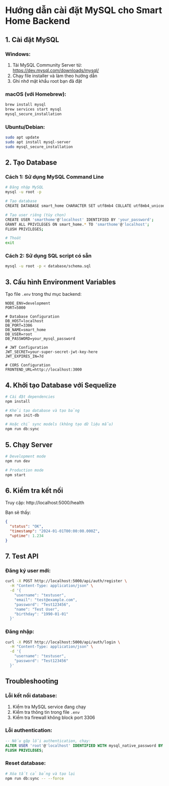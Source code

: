 # Hướng dẫn cài đặt MySQL cho Smart Home Backend

## 1. Cài đặt MySQL

### Windows:
1. Tải MySQL Community Server từ: https://dev.mysql.com/downloads/mysql/
2. Chạy file installer và làm theo hướng dẫn
3. Ghi nhớ mật khẩu root bạn đã đặt

### macOS (với Homebrew):
```bash
brew install mysql
brew services start mysql
mysql_secure_installation
```

### Ubuntu/Debian:
```bash
sudo apt update
sudo apt install mysql-server
sudo mysql_secure_installation
```

## 2. Tạo Database

### Cách 1: Sử dụng MySQL Command Line
```bash
# Đăng nhập MySQL
mysql -u root -p

# Tạo database
CREATE DATABASE smart_home CHARACTER SET utf8mb4 COLLATE utf8mb4_unicode_ci;

# Tạo user riêng (tùy chọn)
CREATE USER 'smarthome'@'localhost' IDENTIFIED BY 'your_password';
GRANT ALL PRIVILEGES ON smart_home.* TO 'smarthome'@'localhost';
FLUSH PRIVILEGES;

# Thoát
exit
```

### Cách 2: Sử dụng SQL script có sẵn
```bash
mysql -u root -p < database/schema.sql
```

## 3. Cấu hình Environment Variables

Tạo file `.env` trong thư mục backend:

```env
NODE_ENV=development
PORT=5000

# Database Configuration
DB_HOST=localhost
DB_PORT=3306
DB_NAME=smart_home
DB_USER=root
DB_PASSWORD=your_mysql_password

# JWT Configuration
JWT_SECRET=your-super-secret-jwt-key-here
JWT_EXPIRES_IN=7d

# CORS Configuration
FRONTEND_URL=http://localhost:3000
```

## 4. Khởi tạo Database với Sequelize

```bash
# Cài đặt dependencies
npm install

# Khởi tạo database và tạo bảng
npm run init-db

# Hoặc chỉ sync models (không tạo dữ liệu mẫu)
npm run db:sync
```

## 5. Chạy Server

```bash
# Development mode
npm run dev

# Production mode
npm start
```

## 6. Kiểm tra kết nối

Truy cập: http://localhost:5000/health

Bạn sẽ thấy:
```json
{
  "status": "OK",
  "timestamp": "2024-01-01T00:00:00.000Z",
  "uptime": 1.234
}
```

## 7. Test API

### Đăng ký user mới:
```bash
curl -X POST http://localhost:5000/api/auth/register \
  -H "Content-Type: application/json" \
  -d '{
    "username": "testuser",
    "email": "test@example.com",
    "password": "Test123456",
    "name": "Test User",
    "birthday": "1990-01-01"
  }'
```

### Đăng nhập:
```bash
curl -X POST http://localhost:5000/api/auth/login \
  -H "Content-Type: application/json" \
  -d '{
    "username": "testuser",
    "password": "Test123456"
  }'
```

## Troubleshooting

### Lỗi kết nối database:
1. Kiểm tra MySQL service đang chạy
2. Kiểm tra thông tin trong file `.env`
3. Kiểm tra firewall không block port 3306

### Lỗi authentication:
```sql
-- Nếu gặp lỗi authentication, chạy:
ALTER USER 'root'@'localhost' IDENTIFIED WITH mysql_native_password BY 'your_password';
FLUSH PRIVILEGES;
```

### Reset database:
```bash
# Xóa tất cả bảng và tạo lại
npm run db:sync -- --force
```